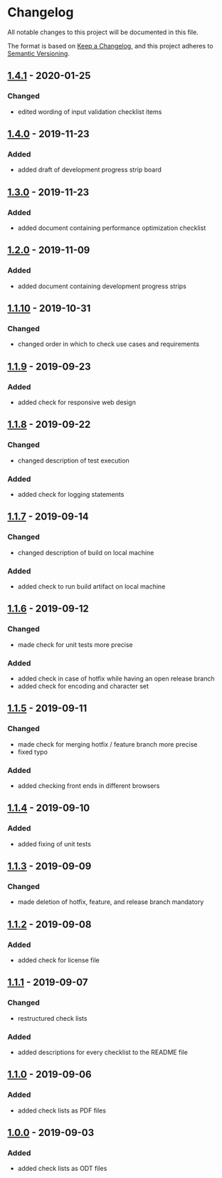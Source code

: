 # Changelog
All notable changes to this project will be documented in this file.

The format is based on [Keep a Changelog](https://keepachangelog.com/en/1.0.0/),
and this project adheres to [Semantic Versioning](https://semver.org/spec/v2.0.0.html).

## [1.4.1] - 2020-01-25
### Changed
- edited wording of input validation checklist items

## [1.4.0] - 2019-11-23
### Added
- added draft of development progress strip board

## [1.3.0] - 2019-11-23
### Added
- added document containing performance optimization checklist

## [1.2.0] - 2019-11-09
### Added
- added document containing development progress strips

## [1.1.10] - 2019-10-31
### Changed
- changed order in which to check use cases and requirements

## [1.1.9] - 2019-09-23
### Added
- added check for responsive web design

## [1.1.8] - 2019-09-22
### Changed
- changed description of test execution
### Added
- added check for logging statements

## [1.1.7] - 2019-09-14
### Changed
- changed description of build on local machine
### Added
- added check to run build artifact on local machine

## [1.1.6] - 2019-09-12
### Changed
- made check for unit tests more precise
### Added
- added check in case of hotfix while having an open release branch
- added check for encoding and character set

## [1.1.5] - 2019-09-11
### Changed
- made check for merging hotfix / feature branch more precise
- fixed typo
### Added
- added checking front ends in different browsers

## [1.1.4] - 2019-09-10
### Added
- added fixing of unit tests

## [1.1.3] - 2019-09-09
### Changed
- made deletion of hotfix, feature, and release branch mandatory

## [1.1.2] - 2019-09-08
### Added
- added check for license file

## [1.1.1] - 2019-09-07
### Changed
- restructured check lists
### Added
- added descriptions for every checklist to the README file

## [1.1.0] - 2019-09-06
### Added
- added check lists as PDF files

## [1.0.0] - 2019-09-03
### Added
- added check lists as ODT files

[Unreleased]: https://github.com/hendrik-scholz/development-checklists/compare/1.4.1...HEAD
[1.4.1]: https://github.com/hendrik-scholz/development-checklists/compare/1.4.0...1.4.1
[1.4.0]: https://github.com/hendrik-scholz/development-checklists/compare/1.3.0...1.4.0
[1.3.0]: https://github.com/hendrik-scholz/development-checklists/compare/1.2.0...1.3.0
[1.2.0]: https://github.com/hendrik-scholz/development-checklists/compare/1.1.10...1.2.0
[1.1.10]: https://github.com/hendrik-scholz/development-checklists/compare/1.1.9...1.1.10
[1.1.9]: https://github.com/hendrik-scholz/development-checklists/compare/1.1.8...1.1.9
[1.1.8]: https://github.com/hendrik-scholz/development-checklists/compare/1.1.7...1.1.8
[1.1.7]: https://github.com/hendrik-scholz/development-checklists/compare/1.1.6...1.1.7
[1.1.6]: https://github.com/hendrik-scholz/development-checklists/compare/1.1.5...1.1.6
[1.1.5]: https://github.com/hendrik-scholz/development-checklists/compare/1.1.4...1.1.5
[1.1.4]: https://github.com/hendrik-scholz/development-checklists/compare/1.1.3...1.1.4
[1.1.3]: https://github.com/hendrik-scholz/development-checklists/compare/1.1.2...1.1.3
[1.1.2]: https://github.com/hendrik-scholz/development-checklists/compare/1.1.1...1.1.2
[1.1.1]: https://github.com/hendrik-scholz/development-checklists/compare/1.1.0...1.1.1
[1.1.0]: https://github.com/hendrik-scholz/development-checklists/compare/1.0.0...1.1.0
[1.0.0]: https://github.com/hendrik-scholz/development-checklists/releases/tag/1.0.0